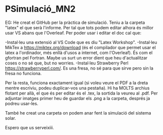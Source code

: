 # PSimulació_MN2
EG: He creat el GitHub per la pràctica de simulació. Teniu a la carpeta "latex" el que serà l'informe. Per tal que tots podem editar alhora és millor usar VS abans que l'Overleaf. Per poder usar i editar el doc cal que:

-Instal·leu una extensió al VS Code que es diu "Latex Workshop".
-Instal·leu MikTex a https://miktex.org/download  (és el compilador que permet usar el latex a l'ordinador, més enllà d'usos a internet, com l'Overleaf). És com el gfortran pel Fortran. Maybe us surt un error dient que heu d'actualitzar coses o no sé que, but no worries.
-Instal·leu Strawberry Perl https://strawberryperl.com/. Es una fresa, no sé para que sirve pero sin la fresa no funciona.

Per la resta, funciona exactament igual (si voleu veure el PDF a la dreta mentre escriviu, podeu duplicar-vos una pestaña). Hi ha MOLTS archius flotant per allà, el que és per editar és el .tex, la sortida la veureu al .pdf. Per adjuntar imatges primer heu de guardar els .png a la carpeta, després ja podreu usar-les.

També he creat una carpeta on podem anar fent la simulació del sistema solar.

Espero que us serveixiii.

